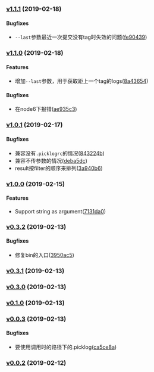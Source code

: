 ### [v1.1.1](https://github.com/BearJ/picklog/compare/v1.1.0...v1.1.1) (2019-02-18)

#### Bugfixes
* `--last`参数最近一次提交没有tag时失效的问题([fe90439](https://github.com/BearJ/picklog/commit/fe90439))



### [v1.1.0](https://github.com/BearJ/picklog/compare/v1.0.1...v1.1.0) (2019-02-18)

#### Features
* 增加`--last`参数，用于获取距上一个tag的logs([8a43654](https://github.com/BearJ/picklog/commit/8a43654))

#### Bugfixes
* 在node6下报错([ae935c3](https://github.com/BearJ/picklog/commit/ae935c3))



### [v1.0.1](https://github.com/BearJ/picklog/compare/v1.0.0...v1.0.1) (2019-02-17)

#### Bugfixes
* 兼容没有`.picklogrc`的情况([843224b](https://github.com/BearJ/picklog/commit/843224b))
* 兼容不传参数的情况([deba5dc](https://github.com/BearJ/picklog/commit/deba5dc))
* result按filter的顺序来排列([3a940b6](https://github.com/BearJ/picklog/commit/3a940b6))



### [v1.0.0](https://github.com/BearJ/picklog/compare/v0.3.2...v1.0.0) (2019-02-15)

#### Features
* Support string as argument([7131da0](https://github.com/BearJ/picklog/commit/7131da0))



### [v0.3.2](https://github.com/BearJ/picklog/compare/v0.3.1...v0.3.2) (2019-02-13)

#### Bugfixes
* 修复bin的入口([3950ac5](https://github.com/BearJ/picklog/commit/3950ac5))



### [v0.3.1](https://github.com/BearJ/picklog/compare/v0.3.0...v0.3.1) (2019-02-13)



### [v0.3.0](https://github.com/BearJ/picklog/compare/v0.1.0...v0.3.0) (2019-02-13)



### [v0.1.0](https://github.com/BearJ/picklog/compare/v0.0.3...v0.1.0) (2019-02-13)



### [v0.0.3](https://github.com/BearJ/picklog/compare/v0.0.2...v0.0.3) (2019-02-13)

#### Bugfixes
* 要使用调用时的路径下的.picklog([ca5ce8a](https://github.com/BearJ/picklog/commit/ca5ce8a))



### [v0.0.2](https://github.com/BearJ/picklog/compare/...v0.0.2) (2019-02-12)



